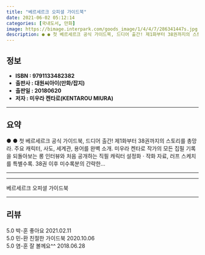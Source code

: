 ```yaml
---
title: "베르세르크 오피셜 가이드북"
date: 2021-06-02 05:12:14
categories: [국내도서, 만화]
image: https://bimage.interpark.com/goods_image/1/4/4/7/286341447s.jpg
description: ● ● 첫 베르세르크 공식 가이드북, 드디어 출간! 제1화부터 38권까지의 스토리를 총망라. 주요 캐릭터, 사도, 세계관, 용어를 완벽 소개. 미우라 켄타로 작가의 모든 집필 기록을 되돌아보는 롱 인터뷰와 처음 공개하는 직필 캐릭터 설정화 · 작화 자료, 러프 스케치를 특별수록. 3
---
```


## **정보**

- **ISBN : 9791133482382**
- **출판사 : 대원씨아이(만화/잡지)**
- **출판일 : 20180620**
- **저자 : 미우라 켄타로(KENTAROU MIURA)**

------



## **요약**

●  ●  첫 베르세르크 공식 가이드북, 드디어 출간! 제1화부터 38권까지의 스토리를 총망라. 주요 캐릭터, 사도, 세계관, 용어를 완벽 소개. 미우라 켄타로 작가의 모든 집필 기록을 되돌아보는 롱 인터뷰와 처음 공개하는 직필 캐릭터 설정화 · 작화 자료, 러프 스케치를 특별수록. 38권 이후 미수록분의 간략한... 

------



------


베르세르크 오피셜 가이드북 

------


## **리뷰** 

5.0 박-훈 좋아요 2021.02.11 <br/>5.0 민-환 친절한 가이드북 2020.10.06 <br/>5.0 염-훈 잘 볼께요^^ 2018.06.28 <br/>